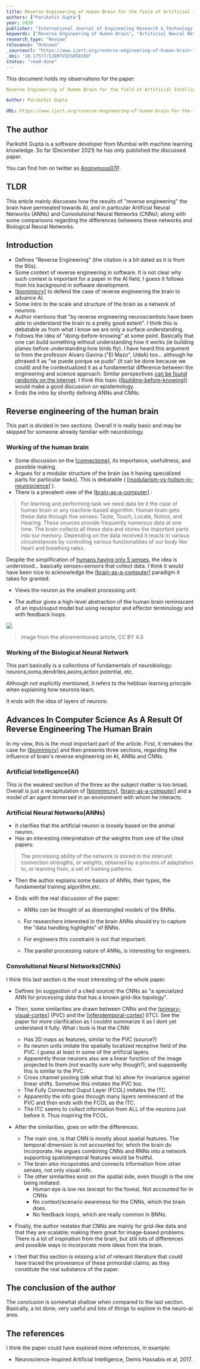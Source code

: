 ```yaml
---
title: Reverse Engineering of Human Brain for the field of Artificial Intelligence - Parikshit Gupta
authors: ["Parikshit Gupta"]
year: 2020
publisher: "International Journal of Engineering Research & Technology (IJERT)"
keywords: ["Reverse Engineering of Human Brain", "Artificial Neural Networks(ANN)", "Convolutional Neural Networks(CNN)"]
research_type: "Review"
relevance: "Unknown"
_sourceurl: "https://www.ijert.org/reverse-engineering-of-human-brain-for-the-field-of-artificial-intelligence"
_doi: "10.17577/IJERTV9IS050169"
status: "read-done"
---
```


This document holds my observations for the paper:

```yaml
Reverse Engineering of Human Brain for the field of Artificial Intelligence

Author: Parikshit Gupta

URL: https://www.ijert.org/reverse-engineering-of-human-brain-for-the-field-of-artificial-intelligence
```

## The author

Parikshit Gupta is a software developer from Mumbai with machine learning knowledge. So far (December 2021) he has only published the discussed paper.

You can find him on twitter as [Anonymous07P](https://twitter.com/anonymous07p).

## TLDR

This article mainly discusses how the results of "reverse engineering" the brain have permeated towards AI, and in particular Artificial Neural Networks (ANNs) and Convolutional Neural Networks (CNNs); along with some comparisons regarding the differences betweens these networks and Biological Neural Networks.

## Introduction

- Defines "Reverse Engineering" (the citation is a bit dated as it is from the 90s).
- Some context of reverse engineering in software. It is not clear why such context is important for a paper in the AI field, I guess it follows from his background in software development.
- [[biomimicry]] to defend the case of reverse engineering the brain to advance AI.
- Some intro to the scale and structure of the brain as a network of neurons.
- Author mentions that "by reverse engineering neuroscientists have
been able to understand the brain to a pretty good extent". I think this is debatable as from what I know we are only a surface understanding.
- Follows the idea of "doing-before-knowing" at some point. Basically that one can build something without understanding how it works (ie building planes before understanding how birds fly). I have heard this argument to from the professor Alvaro Gaviria ("El Mazo", UdeA) too... although he phrased it as "se puede porque se pudo" (it can be done because we could) and he contextualized it as a fundamental difference between the engineering and science approach. Similar perspectives [can be found randomly on the internet](https://www.reddit.com/r/MachineLearning/comments/cs9j5i/comment/exe18d1/). I think this topic ([[building-before-knowing]]) would make a good discussion on epistemology.
- Ends the intro by shortly defining ANNs and CNNs.

## Reverse engineering of the human brain

This part is divided in two sections. Overall it is really basic and may be skipped for someone already familiar with neurobiology.

### Working of the human brain

- Some discussion on the [[connectome]], its importance, usefullness, and possible making.
- Argues for a modular structure of the brain (as it having specialized parts for particular tasks). This is debatable ( [[modularism-vs-holism-in-neuroscience]] ).
- There is a prevalent view of the [[brain-as-a-computer]] :

>For learning and performing task we need data be it the case of human brain or any machine-based algorithm. Human brain gets these data through five senses: Taste, Touch, Locate, Notice, and Hearing. These sources provide frequently numerous data at one time. The brain collects all these data and stores the important parts into our memory. Depending on the data received it reacts in various circumstances by controlling various functionalities of our body like heart and breathing rates.

Despite the simplification of [humans having only 5 senses](https://www.sciencefocus.com/the-human-body/how-many-senses-do-we-have/), the idea is understood... basically senses=sensors that collect data. I think it would have been nice to acknowledge the [[brain-as-a-computer]] paradigm it takes for granted.

- Views the neuron as the smallest processing unit.

- The author gives a high-level abstraction of the human brain reminiscent of an input/ouput model but using receptor and effector terminology and with feedback loops.

![](/images/reverse-engineering-of-human-brain-for-the-field-of-artificial-intelligence-parikshit-gupta/2021-12-27-01-22-49.png)

>image from the aforementioned article, CC BY 4.0

### Working of the Biological Neural Network

This part basically is a collections of fundamentals of neurobiology: neurons,soma,dendrites,axons,action potential, etc.

Although not explicitly mentioned, it refers to the hebbian learning principle when explaining how neurons learn.

It ends with the idea of layers of neurons.

## Advances In Computer Science As A Result Of Reverse Engineering The Human Brain

In my view, this is the most important part of the article. First, it remakes the case for [[biomimicry]] and then presents three sections, regarding the influence of brain's reverse engineering on AI, ANNs and CNNs.

### Artificial Intelligence(AI)

This is the weakest section of the three as the subject matter is too broad. Overall is just a recapitulation of [[biomimicry]], [[brain-as-a-computer]]  and a model of an agent immersed in an environment with whom he interacts.

### Artificial Neural Networks(ANNs)

- It clarifies that the artificial neuron is loosely based on the animal neuron.
- Has an interesting interpretation of the weights from one of the cited papers:

>The processing ability of the network is stored in the interunit connection strengths, or weights, obtained by a process of adaptation to, or learning from, a set of training patterns.

- Then the author explains some basics of ANNs, their types, the fundamental training algorithm,etc.

- Ends with the real discussion of the paper:
    - ANNs can be thought of as disentangled models of the BNNs.
    
    - For researchers interested in the brain ANNs should try to capture the "data handling highlights" of BNNs.
    - For engineers this constraint is not that important.
    - The parallel processing nature of ANNs, is interesting for engineers.

### Convolutional Neural Networks(CNNs)

I think this last section is the most interesting of the whole paper.

- Defines (in suggestion of a cited source) the CNNs as "a specialized ANN for processing data that has a known grid-like topology".

- Then, some similarities are drawn between CNNs and the [[primary-visual-cortex]] (PVC) and the [[inferotemporal-cortex]] (ITC). See the paper for more clarification as I couldnt summarize it as I dont yet understand it fully. What i took is that the CNN:

    - Has 2D maps as features, similar to the PVC (source?)
    - Its neuron units imitate the spatially localized receptive field of the PVC. I guess at least in some of the artificial layers.
    - Apparently those neurons also are a linear function of the image projected to them (not exactly sure why though?), and supposedly this is similar to the PVC.
    - Cross channel pooling (idk what that is) allow for invariance against linear shifts. Somehow this imitates the PVC too.
    - The Fully Connected Ouput Layer (FCOL) imitates the ITC.
    - Apparently the info goes through many layers reminescent of the PVC and then ends with the FCOL as the ITC.
    - The ITC seems to collect information from ALL of the neurons just before it. Thus inspiring the FCOL.

- After the similarities, goes on with the differences:
    - The main one, is that CNN is mostly about spatial features. The temporal dimension is not accounted for, which the brain do incorporate. He argues combining CNNs and RNNs into a network supporting spatiotemporal features would be fruitful.
    - The brain also incoporates and connects information from other senses, not only visual info.
    - The other similarities exist on the spatial side, even though is the one being imitated:
        - Human eye is low res (except for the fovea). Not accounted for in CNNs
        - No context/scenario awareness for the CNNs, which the brain does.
        - No feedback loops, which are really common in BNNs.

- Finally, the author restates that CNNs are mainly for grid-like data and that they are scalable; making them great for image-based problems. There is a lot of inspiration from the brain, but still lots of differences and possible ways to incorporate more ideas from the brain.

- I feel that this section is missing a lot of relevant literature that could have traced the provenance of these primordial claims; as they constitute the real substance of the paper.

## The conclusion of the author

The conclusion is somewhat shallow when compared to the last section. Basically, a lot done, very useful and lots of things to explore in the neuro-ai area.

## The references

I think the paper could have explored more references, in example:

- Neuroscience-Inspired Artificial Intelligence, Demis Hassabis et al, 2017.












[//begin]: # "Autogenerated link references for markdown compatibility"
[biomimicry]: ./../bubbles/biomimicry "biomimicry"
[biomimicry]: ./../bubbles/biomimicry "biomimicry"
[biomimicry]: ./../bubbles/biomimicry "biomimicry"
[brain-as-a-computer]: ./../bubbles/brain-as-a-computer "brain-as-a-computer"
[brain-as-a-computer]: ./../bubbles/brain-as-a-computer "brain-as-a-computer"
[brain-as-a-computer]: ./../bubbles/brain-as-a-computer "brain-as-a-computer"
[building-before-knowing]: ./../bubbles/stub "building-before-knowing"
[connectome]: ./../bubbles/stub "connectome"
[inferotemporal-cortex]: ./../bubbles/stub "inferotemporal-cortex"
[modularism-vs-holism-in-neuroscience]: ./../bubbles/modularism-vs-holism-in-neuroscience "modularism-vs-holism-in-neuroscience"
[primary-visual-cortex]: ./../bubbles/stub "primary-visual-cortex"
[//end]: # "Autogenerated link references"